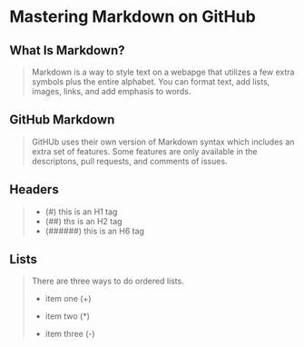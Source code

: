
# Mastering Markdown on GitHub

## What Is Markdown?
> Markdown is a way to style text on a webapge that utilizes a few extra symbols plus the entire alphabet. You can format text, add lists, images, links, and add emphasis to words. 

## GitHub Markdown
> GitHUb uses their own version of Markdown syntax which includes an extra set of features. Some features are only available in the descriptons, pull requests, and comments of issues. 

## Headers
> + (#) this is an H1 tag
> + (##) ths is an H2 tag
> + (######) this is an H6 tag

## Lists
> There are three ways to do ordered lists. 
> + item one (+)
> * item two (*)
> - item three (-)
